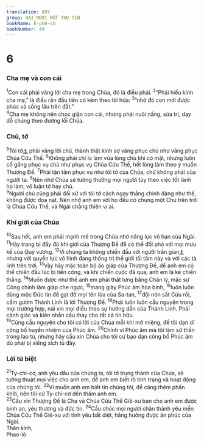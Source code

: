 ```yaml
---
translation: BDY
group: HAI MƯƠI MỐT THƯ TÍN
bookName: Ê-phê-sô 
bookNumber: 49
---
```


<div class="title"><h1>6</h1><h3>Cha mẹ và con cái</h3></div>
<span class="verse eph_6_1"><sup>1</sup>Con cái phải vâng lời cha mẹ trong Chúa, đó là điều phải. </span>
<span class="verse eph_6_2"><sup>2</sup>“Phải hiếu kính cha mẹ,” là điều răn đầu tiên có kèm theo lời hứa: </span>
<span class="verse eph_6_3"><sup>3</sup>“nhờ đó con mới được phúc và sống lâu trên đất.”<br/></span>
<span class="verse eph_6_4"><sup>4</sup>Cha mẹ không nên chọc giận con cái, nhưng phải nuôi nấng, sửa trị, dạy dỗ chúng theo đường lối Chúa.</span>
<div class="title"><h3>Chủ, tớ</h3></div>
<span class="verse eph_6_5"><sup>5</sup>Tôi tớ<a href="#" data-toggle="tooltip" data-placement="bottom" title="Ctd nô lệ">⚓</a> phải vâng lời chủ, thành thật kính sợ vâng phục chủ như vâng phục Chúa Cứu Thế. </span>
<span class="verse eph_6_6"><sup>6</sup>Không phải chỉ lo làm vừa lòng chủ khi có mặt, nhưng luôn cố gắng phục vụ chủ như phục vụ Chúa Cứu Thế, hết lòng làm theo ý muốn Thượng Đế. </span>
<span class="verse eph_6_7"><sup>7</sup>Phải tận tâm phục vụ như tôi tớ của Chúa, chứ không phải của người ta. </span>
<span class="verse eph_6_8"><sup>8</sup>Nên nhớ Chúa sẽ tưởng thưởng mọi người tùy theo việc tốt lành họ làm, vô luận tớ hay chủ.<br/></span>
<span class="verse eph_6_9"><sup>9</sup>Người chủ cũng phải đối xử với tôi tớ cách ngay thẳng chính đáng như thế, không được dọa nạt. Nên nhớ anh em với họ đều có chung một Chủ trên trời là Chúa Cứu Thế, và Ngài chẳng thiên vị ai.</span>
<div class="title"><h3>Khí giới của Chúa</h3></div>
<span class="verse eph_6_10"><sup>10</sup>Sau hết, anh em phải mạnh mẽ trong Chúa nhờ năng lực vô hạn của Ngài. </span>
<span class="verse eph_6_11"><sup>11</sup>Hãy trang bị đầy đủ khí giới của Thượng Đế để có thể đối phó với mọi mưu kế của Quỷ vương. </span>
<span class="verse eph_6_12"><sup>12</sup>Vì chúng ta không chiến đấu với người trần gian<a href="#" data-toggle="tooltip" data-placement="bottom" title="Nt thịt và huyết">⚓</a> nhưng với quyền lực vô hình đang thống trị thế giới tối tăm này và với các tà linh trên trời. </span>
<span class="verse eph_6_13"><sup>13</sup>Vậy hãy mặc toàn bộ áo giáp của Thượng Đế, để anh em có thể chiến đấu lúc bị tiến công, và khi chiến cuộc đã qua, anh em là kẻ chiến thắng. </span>
<span class="verse eph_6_14"><sup>14</sup>Muốn được như thế anh em phải thắt lưng bằng Chân lý, mặc sự Công chính làm giáp che ngực, </span>
<span class="verse eph_6_15"><sup>15</sup>mang giày Phúc âm hòa bình, </span>
<span class="verse eph_6_16"><sup>16</sup>luôn luôn dùng mộc Đức tin để gạt đỡ mọi tên lửa của Sa-tan, </span>
<span class="verse eph_6_17"><sup>17</sup>đội nón sắt Cứu rỗi, cầm gươm Thánh Linh là lời Thượng Đế. </span>
<span class="verse eph_6_18"><sup>18</sup>Phải luôn luôn cầu nguyện trong mọi trường hợp, nài xin mọi điều theo sự hướng dẫn của Thánh Linh. Phải cảnh giác và kiên nhẫn cầu thay cho tất cả tín hữu.<br/></span>
<span class="verse eph_6_19"><sup>19</sup>Cũng cầu nguyện cho tôi có lời của Chúa mỗi khi mở miệng, để tôi dạn dĩ công bố huyền nhiệm của Phúc âm. </span>
<span class="verse eph_6_20"><sup>20</sup>Chính vì Phúc âm mà tôi làm sứ thần trong lao tù, nhưng hãy cầu xin Chúa cho tôi cứ bạo dạn công bố Phúc âm dù phải bị xiềng xích tù đày.</span>
<div class="title"><h3>Lời từ biệt</h3></div>
<span class="verse eph_6_21"><sup>21</sup>Ty-chi-cơ, anh yêu dấu của chúng ta, tôi tớ trung thành của Chúa, sẽ tường thuật mọi việc cho anh em, để anh em biết rõ tình trạng và hoạt động của chúng tôi. </span>
<span class="verse eph_6_22"><sup>22</sup>Vì muốn anh em biết tin chúng tôi, để càng thêm phấn khởi, nên tôi cử Ty-chi-cơ đến thăm anh em.<br/></span>
<span class="verse eph_6_23"><sup>23</sup>Cầu xin Thượng Đế là Cha và Chúa Cứu Thế Giê-xu ban cho anh em được bình an, yêu thương và đức tin. </span>
<span class="verse eph_6_24"><sup>24</sup>Cầu chúc mọi người chân thành yêu mến Chúa Cứu Thế Giê-xu với tình yêu bất diệt, hằng hưởng được ân phúc của Ngài.<br/>Thân kính,<br/>Phao-lô <br/></span>
